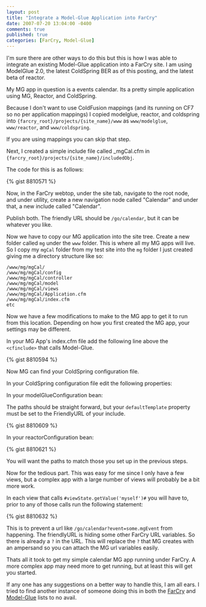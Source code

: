 ```yaml
---
layout: post
title: "Integrate a Model-Glue Application into FarCry"
date: 2007-07-20 13:04:00 -0400
comments: true
published: true
categories: [FarCry, Model-Glue]
---
```


I'm sure there are other ways to do this but this is how I was able to integrate an existing Model-Glue application into a FarCry site.  I am using ModelGlue 2.0, the latest ColdSpring BER as of this posting, and the latest beta of reactor.

My MG app in question is a events calendar.  Its a pretty simple application using MG, Reactor, and ColdSpring.

Because I don't want to use ColdFusion mappings (and its running on CF7 so no per application mappings) I copied modelglue, reactor, and coldspring into `{farcry_root}/projects/{site_name}/www` as `www/modelglue`, `www/reactor`, and `www/coldspring`.

If you are using mappings you can skip that step.

Next, I created a simple include file called _mgCal.cfm in `{farcry_root}/projects/{site_name}/includedObj`.

The code for this is as follows:

{% gist 8810571 %}

Now, in the FarCry webtop, under the site tab, navigate to the root node, and under utility, create a new navigation node called "Calendar" and under that, a new include called "Calendar".

Publish both.  The friendly URL should be `/go/calendar`, but it can be whatever you like.

Now we have to copy our MG application into the site tree.  Create a new folder called `mg` under the `www` folder.  This is where all my MG apps will live.  So I copy my `mgCal` folder from my test site into the `mg` folder I just created giving me a directory structure like so:

```
/www/mg/mgCal/
/www/mg/mgCal/config
/www/mg/mgCal/controller
/www/mg/mgCal/model
/www/mg/mgCal/views
/www/mg/mgCal/Application.cfm
/www/mg/mgCal/index.cfm
etc
```

Now we have a few modifications to make to the MG app to get it to run from this location.  Depending on how you first created the MG app, your settings may be different.

In your MG App's index.cfm file add the following line above the `<cfinclude>` that calls Model-Glue.

{% gist 8810594 %}

Now MG can find your ColdSpring configuration file.

In your ColdSpring configuration file edit the following properties:

In your modelGlueConfiguration bean:

The paths should be straight forward, but your `defaultTemplate` property must be set to the FriendlyURL of your include.

{% gist 8810609 %}

In your reactorConfiguration bean:

{% gist 8810621 %}

You will want the paths to match those you set up in the previous steps.

Now for the tedious part.  This was easy for me since I only have a few views, but a complex app with a large number of views will probably be a bit more work.

In each view that calls `#viewState.getValue('myself')#` you will have to, prior to any of those calls run the following statement:

{% gist 8810632 %}

This is to prevent a url like `/go/calendar?event=some.mgEvent` from happening.  The friendlyURL is hiding some other FarCry URL variables.  So there is already a `?` in the URL.  This will replace the `?` that MG creates with an ampersand so you can attach the MG url variables easily. 

Thats all it took to get my simple calendar MG app running under FarCry.  A more complex app may need more to get running, but at least this will get you started.

If any one has any suggestions on a better way to handle this, I am all ears.  I tried to find another instance of someone doing this in both the [FarCry](http://groups.google.com/group/farcry-dev) and [Model-Glue](http://groups.google.com/group/Model-Glue) lists to no avail.
